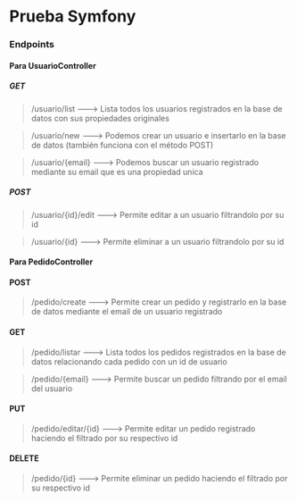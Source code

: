 # Prueba Symfony

### Endpoints

#### Para UsuarioController

##### GET

> /usuario/list  ---> Lista todos los usuarios registrados en la base de datos con sus propiedades originales

> /usuario/new ---> Podemos crear un usuario e insertarlo en la base de datos (también funciona con el método POST)

> /usuario/{email} ---> Podemos buscar un usuario registrado mediante su email que es una propiedad unica

##### POST

> /usuario/{id}/edit ---> Permite editar a un usuario filtrandolo por su id

> /usuario/{id} ---> Permite eliminar a un usuario filtrandolo por su id

#### Para PedidoController

#### POST

> /pedido/create ---> Permite crear un pedido y registrarlo en la base de datos mediante el email de un usuario registrado

#### GET

> /pedido/listar ---> Lista todos los pedidos registrados en la base de datos relacionando cada pedido con un id de usuario

> /pedido/{email} ---> Permite buscar un pedido filtrando por el email del usuario

#### PUT

> /pedido/editar/{id} ---> Permite editar un pedido registrado haciendo el filtrado por su respectivo id

#### DELETE

> /pedido/{id} ---> Permite eliminar un pedido haciendo el filtrado por su respectivo id

